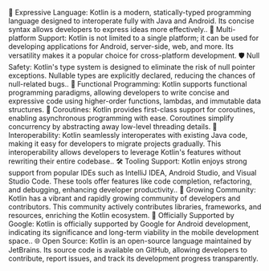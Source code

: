 🌟 Expressive Language: Kotlin is a modern, statically-typed programming language designed to interoperate fully with Java and Android. Its concise syntax allows developers to express ideas more effectively..
🚀 Multi-platform Support: Kotlin is not limited to a single platform; it can be used for developing applications for Android, server-side, web, and more. Its versatility makes it a popular choice for cross-platform development.
🛡️ Null Safety: Kotlin's type system is designed to eliminate the risk of null pointer exceptions. Nullable types are explicitly declared, reducing the chances of null-related bugs..
🎨 Functional Programming: Kotlin supports functional programming paradigms, allowing developers to write concise and expressive code using higher-order functions, lambdas, and immutable data structures.
💫 Coroutines: Kotlin provides first-class support for coroutines, enabling asynchronous programming with ease. Coroutines simplify concurrency by abstracting away low-level threading details.
🔗 Interoperability: Kotlin seamlessly interoperates with existing Java code, making it easy for developers to migrate projects gradually. This interoperability allows developers to leverage Kotlin's features without rewriting their entire codebase..
🛠️ Tooling Support: Kotlin enjoys strong support from popular IDEs such as IntelliJ IDEA, Android Studio, and Visual Studio Code. These tools offer features like code completion, refactoring, and debugging, enhancing developer productivity..
🌱 Growing Community: Kotlin has a vibrant and rapidly growing community of developers and contributors. This community actively contributes libraries, frameworks, and resources, enriching the Kotlin ecosystem.
📱 Officially Supported by Google: Kotlin is officially supported by Google for Android development, indicating its significance and long-term viability in the mobile development space..
🌐 Open Source: Kotlin is an open-source language maintained by JetBrains. Its source code is available on GitHub, allowing developers to contribute, report issues, and track its development progress transparently.





